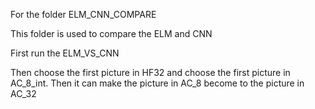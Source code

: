 For the folder ELM_CNN_COMPARE

This folder is used to compare the ELM and CNN

First run the ELM_VS_CNN

Then choose the first picture in HF32 and choose the first picture in AC_8_int. Then it can make the picture in AC_8 become to the picture in AC_32

